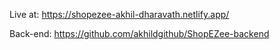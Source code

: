 Live at: https://shopezee-akhil-dharavath.netlify.app/

Back-end: https://github.com/akhildgithub/ShopEZee-backend


